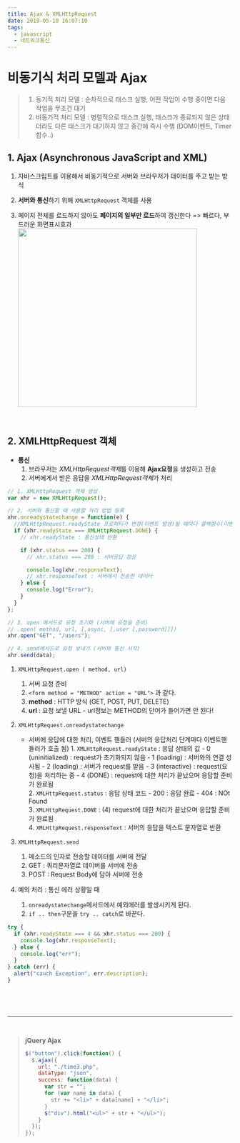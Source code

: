 ```yaml
---
title: Ajax & XMLHttpRequest
date: 2019-05-10 16:07:10
tags:
  - javascript
  - 네트워크통신
---
```


# 비동기식 처리 모델과 Ajax

> 1. 동기적 처리 모델 : 순차적으로 태스크 실행, 어떤 작업이 수행 중이면 다음 작업을 무조건 대기
> 2. 비동기적 처리 모델 : 병렬적으로 태스크 실행, 태스크가 종료되지 않은 상태더라도 다른 태스크가 대기하지 않고 중간에 즉시 수행 (DOM이벤트, Timer함수..)
>    <br>

## 1. Ajax (Asynchronous JavaScript and XML)

1. 자바스크립트를 이용해서 비동기적으로 서버와 브라우저가 데이터를 주고 받는 방식
   <br>
2. **서버와 통신**하기 위해 `XMLHttpRequest` 객체를 사용
   <br>
3. 페이지 전체를 로드하지 않아도 **페이지의 일부만 로드**하여 갱신한다 => 빠르다, 부드러운 화면표시효과
   <img src="https://poiemaweb.com/img/ajax-webpage-lifecycle.png" width="400px%">

      <!-- ![ajax](https://poiemaweb.com/img/ajax-webpage-lifecycle.png){: width="400px" height=""} -->

      <br/>

## 2. XMLHttpRequest 객체

- **통신**
  1.  브라우저는 *XMLHttpRequest객체*를 이용해 **Ajax요청**을 생성하고 전송
  2.  서버에게서 받은 응답을 *XMLHttpRequest객체*가 처리

```js
// 1. XMLHttpRequest 객체 생성
var xhr = new XMLHttpRequest();

// 2. 서버와 통신할 때 사용할 처리 방법 등록
xhr.onreadystatechange = function(e) {
  //XMLHttpRequest.readyState 프로퍼티가 변경(이벤트 발생)될 때마다 콜백함수(이벤트 핸들러)를 호출
  if (xhr.readyState === XMLHttpRequest.DONE) {
    // xhr.readyState : 통신상태 반환

    if (xhr.status === 200) {
      // xhr.status === 200 : 서버응답 정상

      console.log(xhr.responseText);
      // xhr.responseText : 서버에서 전송한 데이터
    } else {
      console.log("Error");
    }
  }
};

// 3. open 메서드로 요청 초기화 (서버에 요청을 준비)
// .open( method, url, [,async, [,user [,password]]])
xhr.open("GET", "/users");

// 4. send메서드로 요청 보내기 (서버와 통신 시작)
xhr.send(data);
```

1. `XMLHttpRequest.open ( method, url)`

   1. 서버 요청 준비
   2. `<form method = "METHOD" action = "URL">` 과 같다.
   3. **method** : HTTP 방식 (GET, POST, PUT, DELETE)
   4. **url** : 요청 보낼 URL - url정보는 METHOD의 단어가 들어가면 안 된다!
      <br>

2. `XMLHttpRequest.onreadystatechange`

   - 서버에 응답에 대한 처리, 이벤트 핸들러 (서버의 응답처리 단계마다 이벤트핸들러가 호출 됨) 1. `XMLHttpRequest.readyState` : 응답 상태의 값 - 0 (uninitialized) : request가 초기화되지 않음 - 1 (loading) : 서버와의 연결 성사됨 - 2 (loading) : 서버가 request를 받음 - 3 (interactive) : request(요청)을 처리하는 중 - 4 (DONE) : request에 대한 처리가 끝났으며 응답할 준비가 완료됨
     <br> 2. `XMLHttpRequest.status` : 응답 상태 코드 - 200 : 응답 완료 - 404 : NOt Found
     <br> 3. `XMLHttpRequest.DONE` : (4) request에 대한 처리가 끝났으며 응답할 준비가 완료됨
     <br> 4. `XMLHttpRequest.responseText` : 서버의 응답을 텍스트 문자열로 반환
     <br>

3. `XMLHttpRequest.send`
   1. 메소드의 인자로 전송할 데이터를 서버에 전달
   2. GET : 쿼리문자열로 데이버를 서버에 전송
   3. POST : Request Body에 담아 서버에 전송
      <br>
4. 예외 처리 : 통신 에러 상황일 때
   1. `onreadystatechange`메서드에서 예외에러를 발생시키게 된다.
   2. `if .. then`구문을 `try .. catch`로 바꾼다.

```js
try {
  if (xhr.readyState === 4 && xhr.status === 200) {
    console.log(xhr.responseText);
  } else {
    console.log("err");
  }
} catch (err) {
  alert("cauch Exception", err.description);
}
```

## <br>

---

<br>

> **jQuery Ajax**
>
> ```js
> $("button").click(function() {
>   $.ajax({
>     url: "./time3.php",
>     dataType: "json",
>     success: function(data) {
>       var str = "";
>       for (var name in data) {
>         str += "<li>" + data[name] + "</li>";
>       }
>       $("div").html("<ul>" + str + "</ul>");
>     }
>   });
> });
> ```
